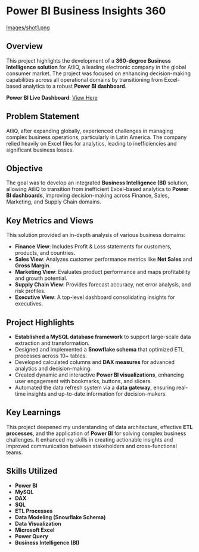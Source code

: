 # Power BI Business Insights 360
[Images/shot1.png](https://github.com/Ameenahsanmi/Business-Insights-360/blob/07812078fef21596dc9d49892e7790b4f7e1539c/Images/shot1.png)
## Overview
This project highlights the development of a **360-degree Business Intelligence solution** for AtliQ, a leading electronic company in the global consumer market. The project was focused on enhancing decision-making capabilities across all operational domains by transitioning from Excel-based analytics to a robust **Power BI dashboard**.

**Power BI Live Dashboard**: [View Here](https://tinyurl.com/49ac36cj)


## Problem Statement
AtliQ, after expanding globally, experienced challenges in managing complex business operations, particularly in Latin America. The company relied heavily on Excel files for analytics, leading to inefficiencies and significant business losses.

## Objective
The goal was to develop an integrated **Business Intelligence (BI)** solution, allowing AtliQ to transition from inefficient Excel-based analytics to **Power BI dashboards**, improving decision-making across Finance, Sales, Marketing, and Supply Chain domains.

## Key Metrics and Views
This solution provided an in-depth analysis of various business domains:
- **Finance View**: Includes Profit & Loss statements for customers, products, and countries.
- **Sales View**: Analyzes customer performance metrics like **Net Sales** and **Gross Margin**.
- **Marketing View**: Evaluates product performance and maps profitability and growth potential.
- **Supply Chain View**: Provides forecast accuracy, net error analysis, and risk profiles.
- **Executive View**: A top-level dashboard consolidating insights for executives.

## Project Highlights
- **Established a MySQL database framework** to support large-scale data extraction and transformation.
- Designed and implemented a **Snowflake schema** that optimized ETL processes across 10+ tables.
- Developed calculated columns and **DAX measures** for advanced analytics and decision-making.
- Created dynamic and interactive **Power BI visualizations**, enhancing user engagement with bookmarks, buttons, and slicers.
- Automated the data refresh system via a **data gateway**, ensuring real-time insights and up-to-date information for decision-makers.

## Key Learnings
This project deepened my understanding of data architecture, effective **ETL processes**, and the application of **Power BI** for solving complex business challenges. It enhanced my skills in creating actionable insights and improved communication between stakeholders and cross-functional teams.

## Skills Utilized
- **Power BI**
- **MySQL**
- **DAX**
- **SQL**
- **ETL Processes**
- **Data Modeling (Snowflake Schema)**
- **Data Visualization**
- **Microsoft Excel**
- **Power Query**
- **Business Intelligence (BI)**
